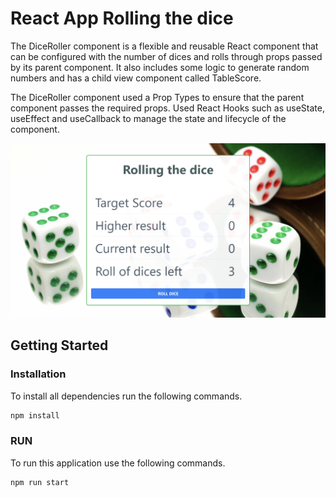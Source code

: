 # React App Rolling the dice

The DiceRoller component is a flexible and reusable React component that can be configured with the number of dices and rolls through props passed by its parent component. It also includes some logic to generate random numbers and has a child view component called TableScore.

The DiceRoller component used a Prop Types to ensure that the parent component passes the required props.
Used React Hooks such as useState, useEffect and useCallback to manage the state and lifecycle of the component.

![Tux, the Linux mascot](https://github.com/averoli/rolling-dice/blob/main/src/img/screenshot.png)
<!-- GETTING STARTED -->
## Getting Started

### Installation

To install all dependencies run the following commands.

  ```sh
  npm install
  ```

### RUN
To run this application use the following commands.

  ```sh
  npm run start
  ```


